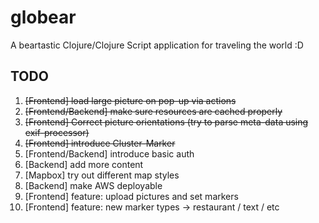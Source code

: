 # globear
A beartastic Clojure/Clojure Script application for traveling the world :D

## TODO

1. ~~[Frontend] load large picture on pop-up via actions~~
2. ~~[Frontend/Backend] make sure resources are cached properly~~
3. ~~[Frontend] Correct picture orientations (try to parse meta-data using exif-processor)~~
4. ~~[Frontend] introduce Cluster-Marker~~
5. [Frontend/Backend] introduce basic auth
6. [Backend] add more content
7. [Mapbox] try out different map styles 
8. [Backend] make AWS deployable
9. [Frontend] feature: upload pictures and set markers 
10. [Frontend] feature: new marker types -> restaurant / text / etc 
